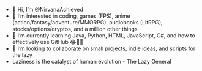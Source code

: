 - 👋 Hi, I’m @NirvanaAchieved
- 👀 I’m interested in coding, games (FPS), anime (action/fantasy/adventure/MMORPG), audiobooks (LitRPG), stocks/options/cryptos, and a million other things
- 🌱 I’m currently learning Java, Python, HTML, JavaScript, C#, and how to effectively use GitHub 😂🤷‍♂️
- 💞️ I’m looking to collaborate on small projects, indie ideas, and scripts for the lazy
- Laziness is the catalyst of human evolution - The Lazy General

<!---
NirvanaAchieved/NirvanaAchieved is a ✨ special ✨ repository because its `README.md` (this file) appears on your GitHub profile.
You can click the Preview link to take a look at your changes.
--->
